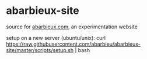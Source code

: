 # abarbieux-site
source for [abarbieux.com](abarbieux.com), an experimentation website

setup on a new server (ubuntu/unix): 
curl https://raw.githubusercontent.com/abarbieu/abarbieux-site/master/scripts/setup.sh | bash
